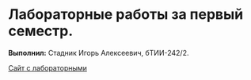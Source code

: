 # Лабораторные работы за первый семестр. 

**Выполнил:** Стадник Игорь Алексеевич, бТИИ-242/2.

[Сайт с лабораторными](https://sites.google.com/view/course-of-study1-c)

